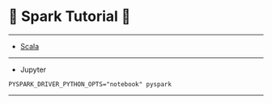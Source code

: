 # :rocket: Spark Tutorial :facepunch:

---
- [Scala][1]
---

- Jupyter
```
PYSPARK_DRIVER_PYTHON_OPTS="notebook" pyspark
```

---
[1]: https://github.com/mbonaci/scala
